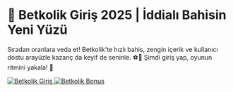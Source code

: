 <h1 class="center">🎯 Betkolik Giriş 2025 | İddialı Bahisin Yeni Yüzü</h1>
<p class="center">Sıradan oranlara veda et! Betkolik’te hızlı bahis, zengin içerik ve kullanıcı dostu arayüzle kazanç da keyif de seninle. ⚽🎰 Şimdi giriş yap, oyunun ritmini yakala! 🚀</p>

<div class="img-row">
  <a href="https://shortlinkapp.com/BONUS2" title="Betkolik Bonus">
    <img src="https://r.resimlink.com/oB5K6k_nE.jpg" alt="Betkolik Giriş">
  </a>
  <a href="https://shortlinkapp.com/BONUS2" title="Betkolik Üyelik Bonusu">
    <img src="https://r.resimlink.com/tj1WPZe0bh.jpg" alt="Betkolik Bonus">
  </a>
</div>
